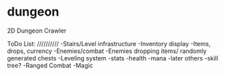 dungeon
=======

2D Dungeon Crawler

ToDo List:
//////////
-Stairs/Level infrastructure
-Inventory display
-Items, drops, currency
-Enemies/combat
-Enemies dropping items/ randomly generated chests
-Leveling system
    -stats
      -health
      -mana
      -later others
    -skill tree?
-Ranged Combat
-Magic
